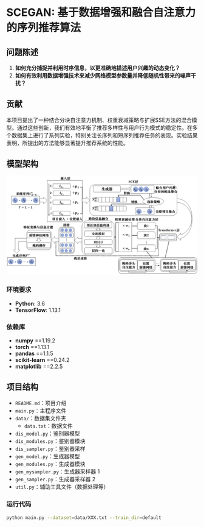 # SCEGAN: 基于数据增强和融合自注意力的序列推荐算法

## 问题陈述

1. **如何充分捕捉并利用时序信息，以更准确地描述用户兴趣的动态变化？**
2. **如何有效利用数据增强技术来减少网络模型参数量并降低随机性带来的噪声干扰？**

## 贡献

本项目提出了一种结合分块自注意力机制、权重衰减策略与扩展SSE方法的混合模型。通过这些创新，我们有效地平衡了推荐多样性与用户行为模式的稳定性。在多个数据集上进行了系列实验，特别关注长序列和短序列推荐任务的表现。实验结果表明，所提出的方法能够显著提升推荐系统的性能。

## 模型架构
<img src="model.png" width="600"/>


### 环境要求

- **Python**: 3.6
- **TensorFlow**: 1.13.1

### 依赖库
- **numpy** ==1.19.2
- **torch** ==1.13.1
- **pandas** ==1.1.5
- **scikit-learn** ==0.24.2
- **matplotlib** ==2.2.5

## 项目结构
- `README.md`：项目介绍
- `main.py`：主程序文件
- `data/`：数据集文件夹
  - `data.txt`：数据文件
- `dis_model.py`：鉴别器模型
- `dis_modules.py`：鉴别器模块
- `dis_sampler.py`：鉴别器采样
- `gen_model.py`：生成器模型
- `gen_modules.py`：生成器模块
- `gen_mysampler.py`：生成器采样器 1
- `gen_sampler.py`：生成器采样器 2
- `util.py`：辅助工具文件（数据处理等）

### 运行代码
```bash
python main.py --dataset=data/XXX.txt --train_dir=default
